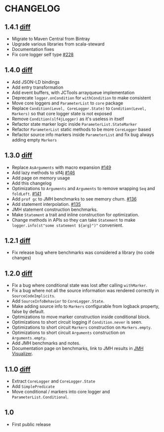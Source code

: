 # CHANGELOG

## 1.4.1 [diff](https://github.com/tersesystems/blindsight/compare/v1.4.0...v1.4.1)

* Migrate to Maven Central from Bintray
* Upgrade various libraries from scala-steward
* Documentation fixes
* Fix core logger self type [#228](https://github.com/tersesystems/blindsight/pull/228)

## 1.4.0 [diff](https://github.com/tersesystems/blindsight/compare/v1.3.0...v1.4.0)

* Add JSON-LD bindings
* Add entry transformation
* Add event buffers, with JCTools arrayqueue implementation
* Deprecate `logger.onCondition` for `withCondition` to make consistent
* Move core loggers and `ParameterList` to `core` package
* Replace `Condition(Level, CoreLogger.State)` to `Condition(Level, Markers)` so that core logger state is not exposed
* Remove `Condition(slf4jLogger)` as it's useless in itself
* Refactor state marker logic inside `ParameterList.StateMarker`
* Refactor `ParameterList` static methods to be more `CoreLogger` based
* Refactor source info markers inside `ParameterList` and fix bug always adding empty `Markers`

## 1.3.0 [diff](https://github.com/tersesystems/blindsight/compare/v1.2.1...v1.3.0)

* Replace `AsArguments` with macro expansion [#149](https://github.com/tersesystems/blindsight/pull/149)
* Add lazy methods to slf4j [#146](https://github.com/tersesystems/blindsight/pull/146)
* Add page on memory usage
* Add this changelog
* Optimizations to `Arguments` and `Arguments` to remove wrapping `Seq` and `foldLeft`. [#141](https://github.com/tersesystems/blindsight/pull/141)
* Add `prof gc` to JMH benchmarks to see memory churn. [#136](https://github.com/tersesystems/blindsight/pull/136)
* Add statement interpolation. [#135](https://github.com/tersesystems/blindsight/pull/135)
* JMH statement construction benchmarks.
* Make `Statement` a trait and inline construction for optimization.
* Change methods in APIs so they can take `Statement` to make `logger.info(st"some statement ${arg}")"` convenient.

## 1.2.1 [diff](https://github.com/tersesystems/blindsight/compare/v1.2.0...v1.2.1)

* Fix release bug where benchmarks was considered a library (no code changes)

## 1.2.0 [diff](https://github.com/tersesystems/blindsight/compare/v1.1.0...v1.2.0)

* Fix a bug where conditional state was lost after calling `withMarker`.
* Fix a bug where not all the source information was rendered correctly in `SourceCodeImplicits`.
* Add `SourceInfoBehavior` to `CoreLogger.State`.
* Make adding source info to `Markers` configurable from logback property, false by default.
* Optimizations to move marker construction inside conditional block.
* Optimizations to short circuit logging if `Condition.never` is seen.
* Optimizations to short circuit `Markers` construction on `Markers.empty`.
* Optimizations to short circuit `Arguments` construction on `Arguments.empty`.
* Add JMH benchmarks and notes.
* Documentation page on benchmarks, link to JMH results in [JMH Visualizer](https://jmh.morethan.io/).

## 1.1.0 [diff](https://github.com/tersesystems/blindsight/compare/v1.0.0...v1.1.0)
 
* Extract `CoreLogger` and `CoreLogger.State`
* Add `SimplePredicate`
* Move conditional / markers into core logger and `ParameterList.Conditional`.

## 1.0

* First public release
